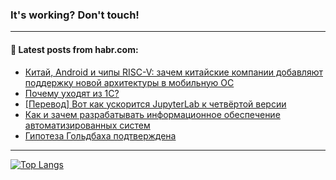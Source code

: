 ### It's working? Don't touch!

---
<!--
#### 🛠️ Technical stack:

![C++](https://img.shields.io/badge/C++-informational?logo=c%2B%2B&style=flat&logoColor=white&color=9C033A)
![Java](https://img.shields.io/badge/Java-informational?logo=java&style=flat&logoColor=white&color=007396)
![Kotlin](https://img.shields.io/badge/Kotlin-informational?logo=Kotlin&style=flat&logoColor=white&color=0095D5)
![JS](https://img.shields.io/badge/JS-informational?logo=javaScript&style=flat&logoColor=black&color=F7Df1E) <br>
![HTML5](https://img.shields.io/badge/HTML5-informational?logo=html5&style=flat&logoColor=white&color=E34F26)
![CSS3](https://img.shields.io/badge/CSS3-informational?logo=css3&style=flat&logoColor=white&color=157286)
![Sass](https://img.shields.io/badge/Saas-informational?logo=sass&style=flat&logoColor=white&color=hotpink)
![PHP](https://img.shields.io/badge/PHP-informational?logo=php&style=flat&logoColor=white&color=777BB4) <br>
![WebPAck](https://img.shields.io/badge/WebPack-informational?logo=webPack&style=flat&logoColor=white&color=FF6F00)
![Bootstrap](https://img.shields.io/badge/Bootstrap-informational?logo=Bootstrap&style=flat&logoColor=white&color=7952B3)
![MySQL](https://img.shields.io/badge/MySQL-informational?logo=MySQL&style=flat&logoColor=white&color=00f) <br>
![NodeJS](https://img.shields.io/badge/NodeJS-informational?logo=node.js&style=flat&logoColor=white&color=43853D)
![Spring](https://img.shields.io/badge/Spring-informational?logo=Spring&style=flat&logoColor=white&color=0A9EDC)
![Angular](https://img.shields.io/badge/Vue-informational?logo=vue.js&style=flat&logoColor=white&color=red)
![Git](https://img.shields.io/badge/Git-informational?logo=git&style=flat&logoColor=white&color=darkorange)

___
-->

#### 💬 Latest posts from habr.com:

<!-- BLOG-POST-LIST:START -->
- [Китай, Android и чипы RISC-V: зачем китайские компании добавляют поддержку новой архитектуры в мобильную ОС](https://habr.com/ru/post/693900/?utm_source=habrahabr&utm_medium=rss&utm_campaign=693900)
- [Почему уходят из 1С?](https://habr.com/ru/post/695734/?utm_source=habrahabr&utm_medium=rss&utm_campaign=695734)
- [[Перевод] Вот как ускорится JupyterLab к четвёртой версии](https://habr.com/ru/post/693336/?utm_source=habrahabr&utm_medium=rss&utm_campaign=693336)
- [Как и зачем разрабатывать информационное обеспечение автоматизированных систем](https://habr.com/ru/post/695718/?utm_source=habrahabr&utm_medium=rss&utm_campaign=695718)
- [Гипотеза Гольдбаха подтверждена](https://habr.com/ru/post/695492/?utm_source=habrahabr&utm_medium=rss&utm_campaign=695492)
<!-- BLOG-POST-LIST:END -->

---

[![Top Langs](https://github-readme-stats.vercel.app/api/top-langs/?username=zloylis&layout=compact&hide_border=true&theme=dracula)](https://github.com/zloylis)
